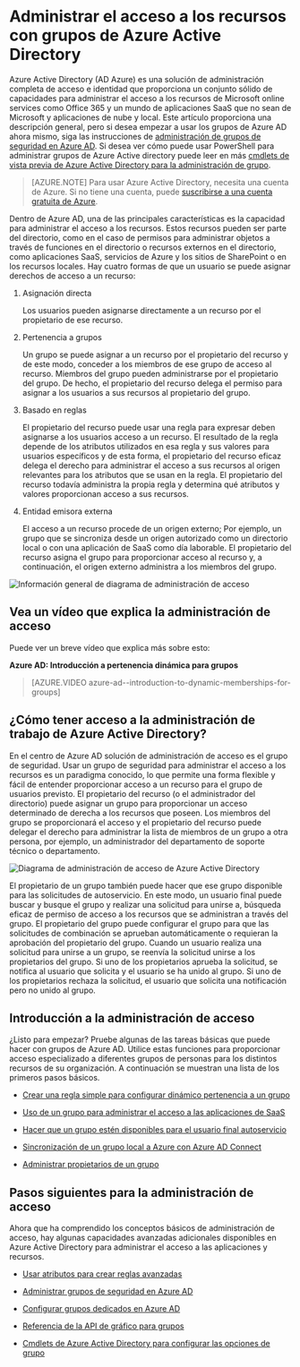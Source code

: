 <properties
    pageTitle="Administrar el acceso a los recursos con grupos de Azure Active Directory | Microsoft Azure"
    description="Cómo usar los grupos de Azure Active Directory para administrar el acceso de usuario locales y aplicaciones de la nube y recursos."
    services="active-directory"
    documentationCenter=""
    authors="curtand"
    manager="femila"
    editor=""
/>

<tags
    ms.service="active-directory"
    ms.workload="identity"
    ms.tgt_pltfrm="na"
    ms.devlang="na"
    ms.topic="article"
    ms.date="08/10/2016"
    ms.author="curtand"/>


# <a name="managing-access-to-resources-with-azure-active-directory-groups"></a>Administrar el acceso a los recursos con grupos de Azure Active Directory

Azure Active Directory (AD Azure) es una solución de administración completa de acceso e identidad que proporciona un conjunto sólido de capacidades para administrar el acceso a los recursos de Microsoft online services como Office 365 y un mundo de aplicaciones SaaS que no sean de Microsoft y aplicaciones de nube y local. Este artículo proporciona una descripción general, pero si desea empezar a usar los grupos de Azure AD ahora mismo, siga las instrucciones de [administración de grupos de seguridad en Azure AD](active-directory-accessmanagement-manage-groups.md). Si desea ver cómo puede usar PowerShell para administrar grupos de Azure Active directory puede leer en más [cmdlets de vista previa de Azure Active Directory para la administración de grupo](active-directory-accessmanagement-groups-settings-v2-cmdlets.md).


> [AZURE.NOTE] Para usar Azure Active Directory, necesita una cuenta de Azure. Si no tiene una cuenta, puede [suscribirse a una cuenta gratuita de Azure](https://azure.microsoft.com/pricing/free-trial/).


Dentro de Azure AD, una de las principales características es la capacidad para administrar el acceso a los recursos. Estos recursos pueden ser parte del directorio, como en el caso de permisos para administrar objetos a través de funciones en el directorio o recursos externos en el directorio, como aplicaciones SaaS, servicios de Azure y los sitios de SharePoint o en los recursos locales. Hay cuatro formas de que un usuario se puede asignar derechos de acceso a un recurso:


1. Asignación directa

    Los usuarios pueden asignarse directamente a un recurso por el propietario de ese recurso.

2. Pertenencia a grupos

    Un grupo se puede asignar a un recurso por el propietario del recurso y de este modo, conceder a los miembros de ese grupo de acceso al recurso. Miembros del grupo pueden administrarse por el propietario del grupo. De hecho, el propietario del recurso delega el permiso para asignar a los usuarios a sus recursos al propietario del grupo.

3. Basado en reglas

    El propietario del recurso puede usar una regla para expresar deben asignarse a los usuarios acceso a un recurso. El resultado de la regla depende de los atributos utilizados en esa regla y sus valores para usuarios específicos y de esta forma, el propietario del recurso eficaz delega el derecho para administrar el acceso a sus recursos al origen relevantes para los atributos que se usan en la regla. El propietario del recurso todavía administra la propia regla y determina qué atributos y valores proporcionan acceso a sus recursos.

4. Entidad emisora externa

    El acceso a un recurso procede de un origen externo; Por ejemplo, un grupo que se sincroniza desde un origen autorizado como un directorio local o con una aplicación de SaaS como día laborable. El propietario del recurso asigna el grupo para proporcionar acceso al recurso y, a continuación, el origen externo administra a los miembros del grupo.

  ![Información general de diagrama de administración de acceso](./media/active-directory-access-management-groups/access-management-overview.png)


## <a name="watch-a-video-that-explains-access-management"></a>Vea un vídeo que explica la administración de acceso

Puede ver un breve vídeo que explica más sobre esto:

**Azure AD: Introducción a pertenencia dinámica para grupos**

> [AZURE.VIDEO azure-ad--introduction-to-dynamic-memberships-for-groups]

## <a name="how-does-access-management-in-azure-active-directory-work"></a>¿Cómo tener acceso a la administración de trabajo de Azure Active Directory?
En el centro de Azure AD solución de administración de acceso es el grupo de seguridad. Usar un grupo de seguridad para administrar el acceso a los recursos es un paradigma conocido, lo que permite una forma flexible y fácil de entender proporcionar acceso a un recurso para el grupo de usuarios previsto. El propietario del recurso (o el administrador del directorio) puede asignar un grupo para proporcionar un acceso determinado de derecha a los recursos que poseen. Los miembros del grupo se proporcionará el acceso y el propietario del recurso puede delegar el derecho para administrar la lista de miembros de un grupo a otra persona, por ejemplo, un administrador del departamento de soporte técnico o departamento.

![Diagrama de administración de acceso de Azure Active Directory](./media/active-directory-access-management-groups/active-directory-access-management-works.png)

El propietario de un grupo también puede hacer que ese grupo disponible para las solicitudes de autoservicio. En este modo, un usuario final puede buscar y busque el grupo y realizar una solicitud para unirse a, búsqueda eficaz de permiso de acceso a los recursos que se administran a través del grupo. El propietario del grupo puede configurar el grupo para que las solicitudes de combinación se aprueban automáticamente o requieran la aprobación del propietario del grupo. Cuando un usuario realiza una solicitud para unirse a un grupo, se reenvía la solicitud unirse a los propietarios del grupo. Si uno de los propietarios aprueba la solicitud, se notifica al usuario que solicita y el usuario se ha unido al grupo. Si uno de los propietarios rechaza la solicitud, el usuario que solicita una notificación pero no unido al grupo.


## <a name="getting-started-with-access-management"></a>Introducción a la administración de acceso
¿Listo para empezar? Pruebe algunas de las tareas básicas que puede hacer con grupos de Azure AD. Utilice estas funciones para proporcionar acceso especializado a diferentes grupos de personas para los distintos recursos de su organización. A continuación se muestran una lista de los primeros pasos básicos.

* [Crear una regla simple para configurar dinámico pertenencia a un grupo](active-directory-accessmanagement-manage-groups.md#how-can-i-manage-the-membership-of-a-group-dynamically)

* [Uso de un grupo para administrar el acceso a las aplicaciones de SaaS](active-directory-accessmanagement-group-saasapps.md)

* [Hacer que un grupo estén disponibles para el usuario final autoservicio](active-directory-accessmanagement-self-service-group-management.md)

* [Sincronización de un grupo local a Azure con Azure AD Connect](active-directory-aadconnect.md)

* [Administrar propietarios de un grupo](active-directory-accessmanagement-managing-group-owners.md)


## <a name="next-steps-for-access-management"></a>Pasos siguientes para la administración de acceso
Ahora que ha comprendido los conceptos básicos de administración de acceso, hay algunas capacidades avanzadas adicionales disponibles en Azure Active Directory para administrar el acceso a las aplicaciones y recursos.

* [Usar atributos para crear reglas avanzadas](active-directory-accessmanagement-groups-with-advanced-rules.md)

* [Administrar grupos de seguridad en Azure AD](active-directory-accessmanagement-manage-groups.md)

* [Configurar grupos dedicados en Azure AD](active-directory-accessmanagement-dedicated-groups.md)

* [Referencia de la API de gráfico para grupos](https://msdn.microsoft.com/Library/Azure/Ad/Graph/api/groups-operations#GroupFunctions)

* [Cmdlets de Azure Active Directory para configurar las opciones de grupo](active-directory-accessmanagement-groups-settings-cmdlets.md)
